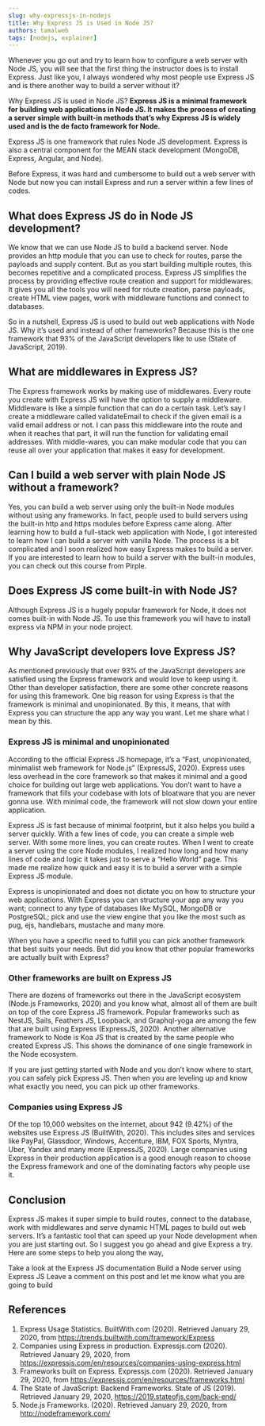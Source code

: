 ```yaml
---
slug: why-expressjs-in-nodejs
title: Why Express JS is Used in Node JS?
authors: tamalweb
tags: [nodejs, explainer]
---
```


Whenever you go out and try to learn how to configure a web server with Node JS, you will see that the first thing the instructor does is to install Express. Just like you, I always wondered why most people use Express JS and is there another way to build a server without it?

Why Express JS is used in Node JS? **Express JS is a minimal framework for building web applications in Node JS. It makes the process of creating a server simple with built-in methods that’s why Express JS is widely used and is the de facto framework for Node.**

<!-- truncate -->

Express JS is one framework that rules Node JS development. Express is also a central component for the MEAN stack development (MongoDB, Express, Angular, and Node).

Before Express, it was hard and cumbersome to build out a web server with Node but now you can install Express and run a server within a few lines of codes.

## What does Express JS do in Node JS development?

We know that we can use Node JS to build a backend server. Node provides an http module that you can use to check for routes, parse the payloads and supply content. But as you start building multiple routes, this becomes repetitive and a complicated process. Express JS simplifies the process by providing effective route creation and support for middlewares. It gives you all the tools you will need for route creation, parse payloads, create HTML view pages, work with middleware functions and connect to databases.

So in a nutshell, Express JS is used to build out web applications with Node JS. Why it’s used and instead of other frameworks? Because this is the one framework that 93% of the JavaScript developers like to use (State of JavaScript, 2019).

## What are middlewares in Express JS?

The Express framework works by making use of middlewares. Every route you create with Express JS will have the option to supply a middleware. Middleware is like a simple function that can do a certain task. Let’s say I create a middleware called validateEmail to check if the given email is a valid email address or not. I can pass this middleware into the route and when it reaches that part, it will run the function for validating email addresses. With middle-wares, you can make modular code that you can reuse all over your application that makes it easy for development.

## Can I build a web server with plain Node JS without a framework?

Yes, you can build a web server using only the built-in Node modules without using any frameworks. In fact, people used to build servers using the built-in http and https modules before Express came along. After learning how to build a full-stack web application with Node, I got interested to learn how I can build a server with vanilla Node. The process is a bit complicated and I soon realized how easy Express makes to build a server. If you are interested to learn how to build a server with the built-in modules, you can check out this course from Pirple.

## Does Express JS come built-in with Node JS?

Although Express JS is a hugely popular framework for Node, it does not comes built-in with Node JS. To use this framework you will have to install express via NPM in your node project.

## Why JavaScript developers love Express JS?

As mentioned previously that over 93% of the JavaScript developers are satisfied using the Express framework and would love to keep using it. Other than developer satisfaction, there are some other concrete reasons for using this framework. One big reason for using Express is that the framework is minimal and unopinionated. By this, it means, that with Express you can structure the app any way you want. Let me share what I mean by this.

### Express JS is minimal and unopinionated

According to the official Express JS homepage, it’s a “Fast, unopinionated, minimalist web framework for Node.js” (ExpressJS, 2020). Express uses less overhead in the core framework so that makes it minimal and a good choice for building out large web applications. You don’t want to have a framework that fills your codebase with lots of bloatware that you are never gonna use. With minimal code, the framework will not slow down your entire application.

Express JS is fast because of minimal footprint, but it also helps you build a server quickly. With a few lines of code, you can create a simple web server. With some more lines, you can create routes. When I went to create a server using the core Node modules, I realized how long and how many lines of code and logic it takes just to serve a “Hello World” page. This made me realize how quick and easy it is to build a server with a simple Express JS module.

Express is unopinionated and does not dictate you on how to structure your web applications. With Express you can structure your app any way you want; connect to any type of databases like MySQL, MongoDB or PostgreSQL; pick and use the view engine that you like the most such as pug, ejs, handlebars, mustache and many more.

When you have a specific need to fulfill you can pick another framework that best suits your needs. But did you know that other popular frameworks are actually built with Express?

### Other frameworks are built on Express JS

There are dozens of frameworks out there in the JavaScript ecosystem (Node.js Frameworks, 2020) and you know what, almost all of them are built on top of the core Express JS framework. Popular frameworks such as NestJS, Sails, Feathers JS, Loopback, and Graphql-yoga are among the few that are built using Express (ExpressJS, 2020). Another alternative framework to Node is Koa JS that is created by the same people who created Express JS. This shows the dominance of one single framework in the Node ecosystem.

If you are just getting started with Node and you don’t know where to start, you can safely pick Express JS. Then when you are leveling up and know what exactly you need, you can pick up other frameworks.

### Companies using Express JS

Of the top 10,000 websites on the internet, about 942 (9.42%) of the websites use Express JS (BuiltWith, 2020). This includes sites and services like PayPal, Glassdoor, Windows, Accenture, IBM, FOX Sports, Myntra, Uber, Yandex and many more (ExpressJS, 2020). Large companies using Express in their production application is a good enough reason to choose the Express framework and one of the dominating factors why people use it.

## Conclusion

Express JS makes it super simple to build routes, connect to the database, work with middlewares and serve dynamic HTML pages to build out web servers. It’s a fantastic tool that can speed up your Node development when you are just starting out. So I suggest you go ahead and give Express a try. Here are some steps to help you along the way,

Take a look at the Express JS documentation
Build a Node server using Express JS
Leave a comment on this post and let me know what you are going to build

## References

1. Express Usage Statistics. BuiltWith.com (2020). Retrieved January 29, 2020, from https://trends.builtwith.com/framework/Express
2. Companies using Express in production. Expressjs.com (2020). Retrieved January 29, 2020, from https://expressjs.com/en/resources/companies-using-express.html
3. Frameworks built on Express. Expressjs.com (2020). Retrieved January 29, 2020, from https://expressjs.com/en/resources/frameworks.html
4. The State of JavaScript: Backend Frameworks. State of JS (2019). Retrieved January 29, 2020, https://2019.stateofjs.com/back-end/
5. Node.js Frameworks. (2020). Retrieved January 29, 2020, from http://nodeframework.com/
